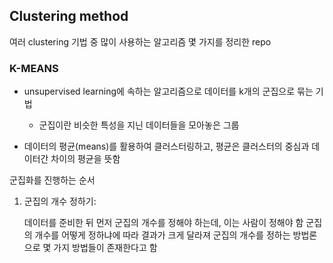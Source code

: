 ## Clustering method

여러 clustering 기법 중 많이 사용하는 알고리즘 몇 가지를 정리한 repo




### K-MEANS
- unsupervised learning에 속하는 알고리즘으로 데이터를 k개의 군집으로 묶는 기법
  - 군집이란 비슷한 특성을 지닌 데이터들을 모아놓은 그룹

- 데이터의 평균(means)를 활용하여 클러스터링하고, 평균은 클러스터의 중심과 데이터간 차이의 평균을 뜻함

군집화를 진행하는 순서
  1. 군집의 개수 정하기:
     
       데이터를 준비한 뒤 먼저 군집의 개수를 정해야 하는데, 이는 사람이 정해야 함
       군집의 개수를 어떻게 정하냐에 따라 결과가 크게 달라져 군집의 개수를 정하는
       방법론으로 몇 가지 방법들이 존재한다고 함

